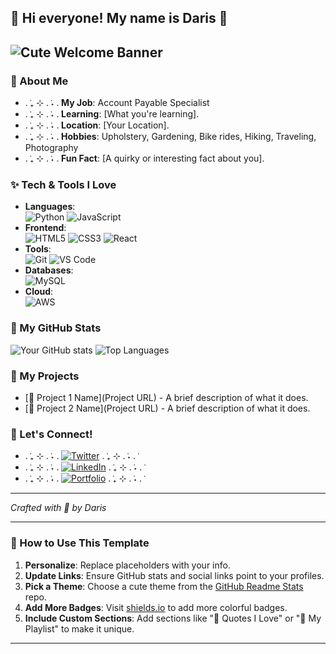 
## 🌸 Hi everyone! My name is Daris 🌸

![Cute Welcome Banner](https://giphy.com/embed/LHZyixOnHwDDy)
---

### 🌸 About Me
- . ݁₊ ⊹ . ݁˖ . ݁**My Job**: Account Payable Specialist
- . ݁₊ ⊹ . ݁˖ . ݁**Learning**: [What you're learning].
- . ݁₊ ⊹ . ݁˖ . ݁**Location**: [Your Location].
- . ݁₊ ⊹ . ݁˖ . ݁**Hobbies**: Upholstery, Gardening, Bike rides, Hiking, Traveling, Photography
- . ݁₊ ⊹ . ݁˖ . ݁**Fun Fact**: [A quirky or interesting fact about you].

### ✨ Tech & Tools I Love
- **Languages**:  
  ![Python](https://img.shields.io/badge/-Python-3776AB?style=flat&logo=python&logoColor=white) 
  ![JavaScript](https://img.shields.io/badge/-JavaScript-F7DF1E?style=flat&logo=javascript&logoColor=white)
- **Frontend**:  
  ![HTML5](https://img.shields.io/badge/-HTML5-E34F26?style=flat&logo=html5&logoColor=white) 
  ![CSS3](https://img.shields.io/badge/-CSS3-1572B6?style=flat&logo=css3&logoColor=white) 
  ![React](https://img.shields.io/badge/-React-61DAFB?style=flat&logo=react&logoColor=white)
- **Tools**:  
  ![Git](https://img.shields.io/badge/-Git-F05032?style=flat&logo=git&logoColor=white) 
  ![VS Code](https://img.shields.io/badge/-VS%20Code-007ACC?style=flat&logo=visual-studio-code&logoColor=white)
- **Databases**:  
  ![MySQL](https://img.shields.io/badge/-MySQL-4479A1?style=flat&logo=mysql&logoColor=white)
- **Cloud**:  
  ![AWS](https://img.shields.io/badge/-AWS-232F3E?style=flat&logo=amazon-aws&logoColor=white)

### 🌟 My GitHub Stats
![Your GitHub stats](https://github-readme-stats.vercel.app/api?username=darisgreenleaf&show_icons=true&theme=ambient_gradient)
![Top Languages](https://github-readme-stats.vercel.app/api/top-langs/?username=yourusername&layout=compact&theme=ambient_gradient)

### 🌸 My Projects
- [🍓 Project 1 Name](Project URL) - A brief description of what it does.
- [🍰 Project 2 Name](Project URL) - A brief description of what it does.

### 💌 Let's Connect!
- . ݁₊ ⊹ . ݁˖ . ݁[![Twitter](https://img.shields.io/badge/-Twitter-1DA1F2?style=flat&logo=twitter&logoColor=white)](https://twitter.com/yourusername) . ݁₊ ⊹ . ݁˖ . ݁
- . ݁₊ ⊹ . ݁˖ . ݁[![LinkedIn](https://img.shields.io/badge/-LinkedIn-0077B5?style=flat&logo=linkedin&logoColor=white)](https://linkedin.com/in/yourusername) . ݁₊ ⊹ . ݁˖ . ݁
- . ݁₊ ⊹ . ݁˖ . ݁[![Portfolio](https://img.shields.io/badge/-Portfolio-FF69B4?style=flat&logo=google-chrome&logoColor=white)](https://yourwebsite.com) . ݁₊ ⊹ . ݁˖ . ݁
---

*Crafted with 💖 by Daris*

---

### 🌈 How to Use This Template

1. **Personalize**: Replace placeholders with your info.
2. **Update Links**: Ensure GitHub stats and social links point to your profiles.
3. **Pick a Theme**: Choose a cute theme from the [GitHub Readme Stats](https://github.com/anuraghazra/github-readme-stats) repo.
4. **Add More Badges**: Visit [shields.io](https://shields.io) to add more colorful badges.
5. **Include Custom Sections**: Add sections like "🌸 Quotes I Love" or "🎵 My Playlist" to make it unique.

---

